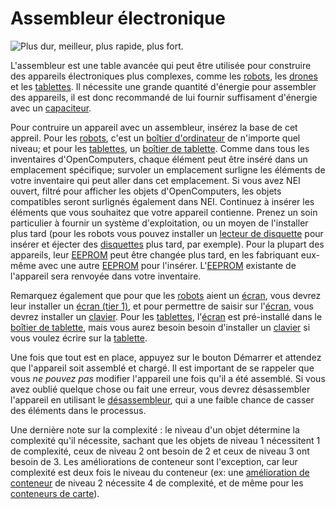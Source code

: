 # Assembleur électronique

![Plus dur, meilleur, plus rapide, plus fort.](oredict:opencomputers:assembler)

L'assembleur est une table avancée qui peut être utilisée pour construire des appareils électroniques plus complexes, comme les [robots](robot.md), les [drones](../item/drone.md) et les [tablettes](../item/tablet.md). Il nécessite une grande quantité d'énergie pour assembler des appareils, il est donc recommandé de lui fournir suffisament d'énergie avec un [capaciteur](capacitor.md).

Pour contruire un appareil avec un assembleur, insérez la base de cet appreil. Pour les [robots](robot.md), c'est un [boîtier d'ordinateur](case1.md) de n'importe quel niveau; et pour les [tablettes](../item/tablet.md), un [boîtier de tablette](../item/tabletCase1.md). Comme dans tous les inventaires d'OpenComputers, chaque élément peut être inséré dans un emplacement spécifique; survoler un emplacement surligne les éléments de votre inventaire qui peut aller dans cet emplacement. Si vous avez NEI ouvert, filtré pour afficher les objets d'OpenComputers, les objets compatibles seront surlignés également dans NEI. Continuez à insérer les éléments que vous souhaitez que votre appareil contienne. Prenez un soin particulier à fournir un système d'exploitation, ou un moyen de l'installer plus tard (pour les robots vous pouvez installer un [lecteur de disquette](diskDrive.md) pour insérer et éjecter des [disquettes](../item/floppy.md) plus tard, par exemple). Pour la plupart des appareils, leur [EEPROM](../item/eeprom.md) peut être changée plus tard, en les fabriquant eux-même avec une autre [EEPROM](../item/eeprom.md) pour l'insérer. L'[EEPROM](../item/eeprom.md) existante de l'appareil sera renvoyée dans votre inventaire.

Remarquez également que pour que les [robots](robot.md) aient un [écran](screen1.md), vous devrez leur installer un [écran (tier 1)](screen1.md), et pour permettre de saisir sur l'[écran](screen1.md), vous devrez installer un [clavier](keyboard.md). Pour les [tablettes](../item/tablet.md), l'[écran](screen1.md) est pré-installé dans le [boîtier de tablette](../item/tabletCase1.md), mais vous aurez besoin besoin d'installer un [clavier](keyboard.md) si vous voulez écrire sur la [tablette](../item/tablet.md).

Une fois que tout est en place, appuyez sur le bouton Démarrer et attendez que l'appareil soit assemblé et chargé. Il est important de se rappeler que vous *ne pouvez pas* modifier l'appareil une fois qu'il a été assemblé. Si vous avez oublié quelque chose ou fait une erreur, vous devrez désassembler l'appareil en utilisant le [désassembleur](disassembler.md), qui a une faible chance de casser des éléments dans le processus.

Une dernière note sur la complexité : le niveau d'un objet détermine la complexité qu'il nécessite, sachant que les objets de niveau 1 nécessitent 1 de complexité, ceux de niveau 2 ont besoin de 2 et ceux de niveau 3 ont besoin de 3. Les améliorations de conteneur sont l'exception, car leur complexité est deux fois le niveau du conteneur (ex: une [amélioration de conteneur](../item/upgradeContainer1.md) de niveau 2 nécessite 4 de complexité, et de même pour les [conteneurs de carte](../item/cardContainer1.md)).
